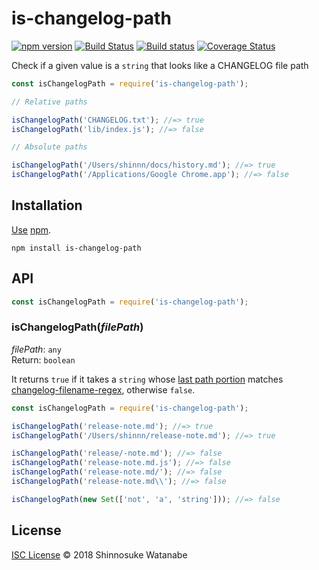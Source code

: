 # is-changelog-path

[![npm version](https://img.shields.io/npm/v/is-changelog-path.svg)](https://www.npmjs.com/package/is-changelog-path)
[![Build Status](https://travis-ci.org/shinnn/is-changelog-path.svg?branch=master)](https://travis-ci.org/shinnn/is-changelog-path)
[![Build status](https://ci.appveyor.com/api/projects/status/0idgfgivh7rn7jnr/branch/master?svg=true)](https://ci.appveyor.com/project/ShinnosukeWatanabe/is-changelog-path/branch/master)
[![Coverage Status](https://img.shields.io/coveralls/shinnn/is-changelog-path.svg)](https://coveralls.io/github/shinnn/is-changelog-path)

Check if a given value is a `string` that looks like a CHANGELOG file path

```javascript
const isChangelogPath = require('is-changelog-path');

// Relative paths

isChangelogPath('CHANGELOG.txt'); //=> true
isChangelogPath('lib/index.js'); //=> false

// Absolute paths

isChangelogPath('/Users/shinnn/docs/history.md'); //=> true
isChangelogPath('/Applications/Google Chrome.app'); //=> false
```

## Installation

[Use](https://docs.npmjs.com/cli/install) [npm](https://docs.npmjs.com/getting-started/what-is-npm).

```
npm install is-changelog-path
```

## API

```javascript
const isChangelogPath = require('is-changelog-path');
```

### isChangelogPath(*filePath*)

*filePath*: `any`  
Return: `boolean`

It returns `true` if it takes a `string` whose [last path portion](https://nodejs.org/api/path.html#path_path_basename_path_ext) matches [changelog-filename-regex](https://github.com/shinnn/changelog-filename-regex), otherwise `false`.

```javascript
const isChangelogPath = require('is-changelog-path');

isChangelogPath('release-note.md'); //=> true
isChangelogPath('/Users/shinnn/release-note.md'); //=> true

isChangelogPath('release/-note.md'); //=> false
isChangelogPath('release-note.md.js'); //=> false
isChangelogPath('release-note.md/'); //=> false
isChangelogPath('release-note.md\\'); //=> false

isChangelogPath(new Set(['not', 'a', 'string'])); //=> false
```

## License

[ISC License](./LICENSE) © 2018 Shinnosuke Watanabe
